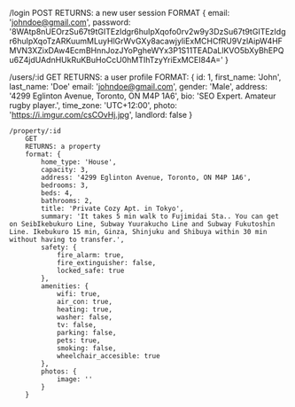 /login
	POST
	RETURNS: a new user session
	FORMAT { 
		email: 'johndoe@gmail.com',
		password: '8WAtp8nUEOrzSu67t9tGITEzIdgr6huIpXqofo0rv2w9y3DzSu67t9tGITEzIdgr6huIpXqoTzARKuumMLuyHlGrWvGXy8acawjyliExMCHCfRU9VzlAipW4HFMVN3XZixDAw4EcmBHnnJozJYoPgheWYx3P1S11TEADaLlKVO5bXyBhEPQu6Z4jdUAdnHUkRuKBuHoCcU0hMTIhTzyYriExMCEI84A='
	}


/users/:id
	GET
	RETURNS: a user profile
	FORMAT: {
		id: 1,
		first_name: 'John',
		last_name: 'Doe'
		email: 'johndoe@gmail.com',
		gender: 'Male',
		address: '4299 Eglinton Avenue, Toronto, ON M4P 1A6',
		bio: 'SEO Expert. Amateur rugby player.',
		time_zone: 'UTC+12:00',
		photo: 'https://i.imgur.com/csCOvHj.jpg',
		landlord: false
	}

	/property/:id
		GET
		RETURNS: a property
		format: {
			home_type: 'House',
			capacity: 3,
			address: '4299 Eglinton Avenue, Toronto, ON M4P 1A6',
			bedrooms: 3,
			beds: 4,
			bathrooms: 2,
			title: 'Private Cozy Apt. in Tokyo',
			summary: 'It takes 5 min walk to Fujimidai Sta.. You can get on SeibIkebukuro Line, Subway Yuurakucho Line and Subway Fukutoshin Line. Ikebukuro 15 min, Ginza, Shinjuku and Shibuya within 30 min without having to transfer.',
			safety: {
				fire_alarm: true,
				fire_extinguisher: false,
				locked_safe: true
			},
			amenities: {
				wifi: true,
				air_con: true,
				heating: true, 
				washer: false,
				tv: false,
				parking: false,
				pets: true,
				smoking: false,
				wheelchair_accesible: true
			},
			photos: {
				image: ''
			}
		}